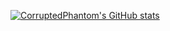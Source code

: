 [![CorruptedPhantom's GitHub stats](https://github-readme-stats.vercel.app/api?username=CorruptedPhantom)](https://github.com/CorruptedPhantom/github-readme-stats)
